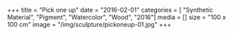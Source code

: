 +++
title = "Pick one up"
date = "2016-02-01"
categories = [ "Synthetic Material", "Pigment", "Watercolor", "Wood", "2016"]
media = []
size = "100 x 100 cm"
image = "/img/sculpture/pickoneup-01.jpg"
+++
